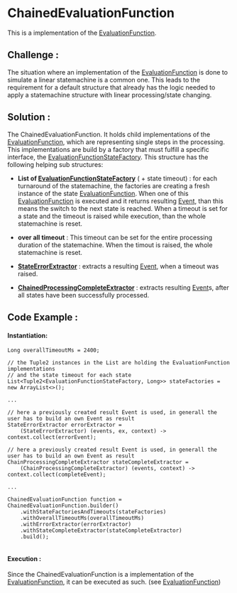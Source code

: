 # ChainedEvaluationFunction

This is a implementation of the [EvaluationFunction](EVALUATION_FUNCTION.html).

## Challenge :
The situation where an implementation of the [EvaluationFunction](EVALUATION_FUNCTION.html) is done to simulate a linear 
statemachine is a common one. This leads to the requirement for a default structure that already has the logic needed 
to apply a statemachine structure with linear processing/state changing.

## Solution :
The ChainedEvaluationFunction. It holds child implementations of the [EvaluationFunction](EVALUATION_FUNCTION.html), which
are representing single steps in the processing. This implementations are build by a factory that must fulfill a 
specific interface, the [EvaluationFunctionStateFactory](EVALUATION_FUNCTION_STATE_FACTORY.html). This structure has the 
following helping sub structures:

- __List of [EvaluationFunctionStateFactory](EVALUATION_FUNCTION_STATE_FACTORY.html)__ ( + state timeout) : for each 
turnaround of the statemachine, the factories are creating a fresh instance of the state 
[EvaluationFunction](EVALUATION_FUNCTION.html). When one of this [EvaluationFunction](EVALUATION_FUNCTION.html) is executed
and it returns resulting [Event](EVENT.html), than this means the switch to the next state is reached. When a timeout is 
set for a state and the timeout is raised while execution, than the whole statemachine is reset.

- __over all timeout__ : This timeout can be set for the entire processing duration of the statemachine. When the timout 
is raised, the whole statemachine is reset.

- __[StateErrorExtractor](STATE_ERROR_EXTRACTOR.html)__ : extracts a resulting [Event](EVENT.html), when a timeout was raised.

- __[ChainedProcessingCompleteExtractor](CHAINED_PROCESSING_COMPLETE_EXTRACTOR.html)__ : extracts resulting 
[Event](EVENT.html)s, after all states have been successfully processed. 

## Code Example :

#### Instantiation:

```
Long overallTimeoutMs = 2400;

// the Tuple2 instances in the List are holding the EvaluationFunction implementations 
// and the state timeout for each state
List<Tuple2<EvaluationFunctionStateFactory, Long>> stateFactories = new ArrayList<>();

...

// here a previously created result Event is used, in generall the user has to build an own Event as result
StateErrorExtractor errorExtractor = 
    (StateErrorExtractor) (events, ex, context) -> context.collect(errorEvent);

// here a previously created result Event is used, in generall the user has to build an own Event as result
ChainProcessingCompleteExtractor stateCompleteExtractor = 
    (ChainProcessingCompleteExtractor) (events, context) -> context.collect(completeEvent);

...

ChainedEvaluationFunction function = ChainedEvaluationFunction.builder()
    .withStateFactoriesAndTimeouts(stateFactories)
    .withOverallTimeoutMs(overallTimeoutMs)
    .withErrorExtractor(errorExtractor)
    .withStateCompleteExtractor(stateCompleteExtractor)
    .build();
    
```



#### Execution :

Since the ChainedEvaluationFunction is a implementation of the [EvaluationFunction](EVALUATION_FUNCTION.html), it can be 
executed as such. (see [EvaluationFunction](EVALUATION_FUNCTION.html))